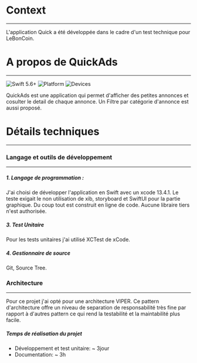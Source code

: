
# Context
- - - -
L'application Quick a été développée dans le cadre d'un test technique pour LeBonCoin.
# A propos de QuickAds
- - - -
![Swift 5.6+](https://img.shields.io/badge/Swift-3.0+-orange.svg) ![Platform](https://img.shields.io/badge/platforms-iOS%2014.0+-333333.svg) ![Devices](https://img.shields.io/badge/Device-iPhone%20|%20iPad-333333.svg)

QuickAds est une application qui permet d'afficher des petites annonces et cosulter le detail de chaque annonce. Un Filtre par catégorie d'annonce est aussi proposé.

# Détails techniques
- - - -
### Langage et outils de développement
---
##### 1. Langage de programmation :
J'ai choisi de développer l'application en Swift avec un xcode 13.4.1. Le teste exigait le non utilisation de xib, storyboard et SwiftUI pour la partie graphique. Du coup tout est construit en ligne de code. Aucune libraire tiers n'est authorisée.

##### 3. Test Unitaire
Pour les tests unitaires j'ai utilisé XCTest de xCode.
##### 4. Gestionnaire de source
Git, Source Tree.
### Architecture
---
Pour ce projet j'ai opté pour une architecture VIPER. Ce pattern d'architecture offre un niveau de separation de responsabilité très fine par rapport à d'autres pattern ce qui rend la testabilité et la maintabilité plus facile.

##### Temps de réalisation du projet
- Développement et test unitaire: ~ 3jour
- Documentation: ~ 3h

